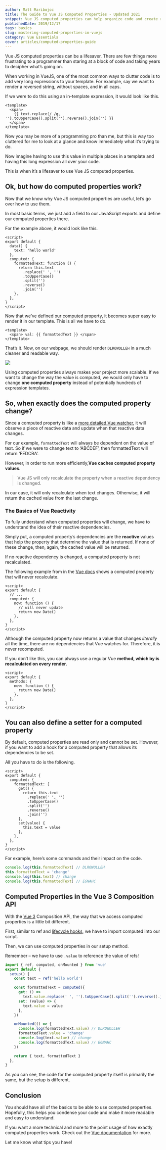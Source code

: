 ```yaml
---
author: Matt Maribojoc
title: The Guide to Vue JS Computed Properties - Updated 2021
snippet: Vue JS computed properties can help organize code and create reusable data. Learn how to use them!
publishedDate: 2019/12/17
tags: basics
slug: mastering-computed-properties-in-vuejs
category: Vue Essentials
cover: articles/computed-properties-guide
---
```

Vue JS computed properties can be a lifesaver. There are few things more frustrating to a programmer than staring at a block of code and taking years to decipher what’s going on.

When working in VueJS, one of the most common ways to clutter code is to add very long expressions to your template. For example, say we want to render a reversed string, without spaces, and in all caps.

If we were to do this using an in-template expression, it would look like this.

```vue
<template>
  <span>
    {{ text.replace(/ /g, '').toUpperCase().split('').reverse().join('') }}
  </span>
</template>
```

Now you may be more of a programming pro than me, but this is way too cluttered for me to look at a glance and know immediately what it’s trying to do.

Now imagine having to use this value in multiple places in a template and having this long expression all over your code.

This is when it’s a lifesaver to use Vue JS computed properties.

## Ok, but how do computed properties work?

Now that we know why Vue JS computed properties are useful, let’s go over how to use them.

In most basic terms, we just add a field to our JavaScript exports and define our computed properties there.

For the example above, it would look like this.

```vue
<script>
export default {
  data() {
    text: 'hello world'
  },
  computed: {
    formattedText: function () {
      return this.text
        .replace(' ', '')
        .toUpperCase()
        .split('')
        .reverse()
        .join('')
    },
  },
}
</script>
```

Now that we’ve defined our computed property, it becomes super easy to render it in our template. This is all we have to do.

```vue
<template>
  <span> val: {{ formattedText }} </span>
</template>
```

That’s it. Now, on our webpage, we should render `DLROWOLLEH` in a much cleaner and readable way.

![](https://dltqhkoxgn1gx.cloudfront.net/img/posts/mastering-computed-properties-in-vuejs-1.png)

Using computed properties always makes your project more scalable. If we want to change the way the value is computed, we would only have to change **one computed property** instead of potentially hundreds of expression templates.

## So, when exactly does the computed property change?

Since a computed property is like a [more detailed Vue watcher](https://learnvue.co/2019/12/a-simple-vue-watcher-tutorial-for-beginners/), it will observe a piece of reactive data and update when that reactive data changes.

For our example, `formattedText` will always be dependent on the value of text. So if we were to change text to ‘ABCDEF’, then formattedText will return ‘FEDCBA’.

However, in order to run more efficiently,**Vue caches computed property values**.

> Vue JS will only recalculate the property when a reactive dependency is changed.

In our case, it will only recalculate when text changes. Otherwise, it will return the cached value from the last change.

### The Basics of Vue Reactivity

To fully understand when computed properties will change, we have to understand the idea of their reactive dependencies.

Simply put, a computed property’s dependencies are the **reactive** values that help the property that determine the value that is returned. If none of these change, then, again, the cached value will be returned.

If no reactive dependency is changed, a computed property is not recalculated.

The following example from in the [Vue docs](https://vuejs.org/v2/guide/computed.html) shows a computed property that will never recalculate.

```vue
<script>
export default {
  // ...
  computed: {
    now: function () {
      // will never update
      return new Date()
    },
  },
}
</script>
```

Although the computed property now returns a value that changes _literally_ all the time, there are no dependencies that Vue watches for. Therefore, it is never recomputed.

If you don’t like this, you can always use a regular Vue **method, which by is recalculated on every render**.

```vue
<script>
export default {
  methods: {
    now: function () {
      return new Date()
    },
  },
}
</script>
```

## You can also define a setter for a computed property

By default, computed properties are read only and cannot be set. However, if you want to add a hook for a computed property that allows its dependencies to be set.

All you have to do is the following.

```vue
<script>
export default {
  computed: {
    formattedText: {
      get() {
        return this.text
          .replace(' ', '')
          .toUpperCase()
          .split('')
          .reverse()
          .join('')
      },
      set(value) {
        this.text = value
      },
    },
  },
}
</script>
```

For example, here’s some commands and their impact on the code.

```js
console.log(this.formattedText) // DLROWOLLEH
this.formattedText = 'change'
console.log(this.text) // change
console.log(this.formattedText) // EGNAHC
```

## Computed Properties in the Vue 3 Composition API

With the [Vue 3](https://learnvue.co/2020/12/setting-up-your-first-vue3-project-vue-3-0-release/) Composition API, the way that we access computed properties is a little bit different.

First, similar to ref and [lifecycle hooks](https://learnvue.co/2020/12/how-to-use-lifecycle-hooks-in-vue3/), we have to import computed into our script.

Then, we can use computed properties in our setup method.

Remember – we have to use `.value` to reference the value of refs!

```js
import { ref, computed, onMounted } from 'vue'
export default {
  setup() {
    const text = ref('hello world')

    const formattedText = computed({
      get: () =>
        text.value.replace(' ', '').toUpperCase().split('').reverse().join(''),
      set: (value) => {
        text.value = value
      },
    })

    onMounted(() => {
      console.log(formattedText.value) // DLROWOLLEH
      formattedText.value = 'change'
      console.log(text.value) // change
      console.log(formattedText.value) // EGNAHC
    })

    return { text, formattedText }
  },
}
```

As you can see, the code for the computed property itself is primarily the same, but the setup is different.

## Conclusion

You should have all of the basics to be able to use computed properties. Hopefully, this helps you condense your code and make it more readable and easy to understand.

If you want a more technical and more to the point usage of how exactly computed properties work. Check out the [Vue documentation](https://v3.vuejs.org/guide/introduction.html) for more.

Let me know what tips you have!
